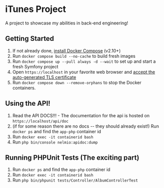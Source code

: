 # iTunes Project

A project to showcase my abilities in back-end engineering!


## Getting Started
1. If not already done, [install Docker Compose](https://docs.docker.com/compose/install/) (v2.10+)
2. Run `docker compose build --no-cache` to build fresh images
3. Run `docker compose up --pull always -d --wait` to set up and start a fresh Symfony project
4. Open `https://localhost` in your favorite web browser and [accept the auto-generated TLS certificate](https://stackoverflow.com/a/15076602/1352334)
5. Run `docker compose down --remove-orphans` to stop the Docker containers.

## Using the API!
1. Read the API DOCS!!! - The documentation for the api is hosted on `https://localhost/api/doc`
2. (if for some reason there are no docs -- they should already exist!) Run `docker ps` and find the `app-php` container id
3. Run `docker exec -it containerid bash`
4. Run `php bin/console nelmio:apidoc:dump`

## Running PHPUnit Tests (The exciting part)
1. Run `docker ps` and find the `app-php` container id
2. Run `docker exec -it containerid bash`
3. Run `php bin/phpunit tests/Controller/AlbumControllerTest`

